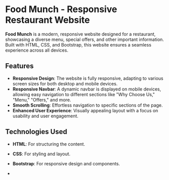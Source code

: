 # Food Munch - Responsive Restaurant Website

**Food Munch** is a modern, responsive website designed for a restaurant, showcasing a diverse menu, special offers, and other important information. Built with HTML, CSS, and Bootstrap, this website ensures a seamless experience across all devices.

## Features

- **Responsive Design**: The website is fully responsive, adapting to various screen sizes for both desktop and mobile devices.
- **Responsive Navbar**: A dynamic navbar is displayed on mobile devices, allowing easy navigation to different sections like "Why Choose Us," "Menu," "Offers," and more.
- **Smooth Scrolling**: Effortless navigation to specific sections of the page.
- **Enhanced User Experience**: Visually appealing layout with a focus on usability and user engagement.

## Technologies Used

- **HTML**: For structuring the content.
- **CSS**: For styling and layout.
- **Bootstrap**: For responsive design and components.

-  
